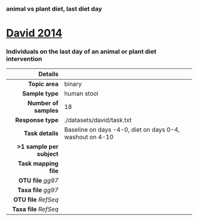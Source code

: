 ### animal vs plant diet, last diet day
# [David 2014]( ../docs/david.html )
### Individuals on the last day of an animal or plant diet intervention

| Details                   |                                                           |
| ------------------------: |-----------------------------------------------------------|
| **Topic area**                | binary                                                |
| **Sample type**               | human stool                                         |
| **Number of samples**         | 18                                         |
| **Response type**             | ./datasets/david/task.txt                                           |
| **Task details**              | Baseline on days -4-0, diet on days 0-4, washout on 4-10                                  |
| **>1 sample per subject**     |                                         |
| **Task mapping file**         | [](.)                                 |
| **OTU file** *gg97*           | [](.)                             |
| **Taxa file** *gg97*          | [](.)                          |
| **OTU file** *RefSeq*         | [](.)                    |
| **Taxa file** *RefSeq*        | [](.)                  |